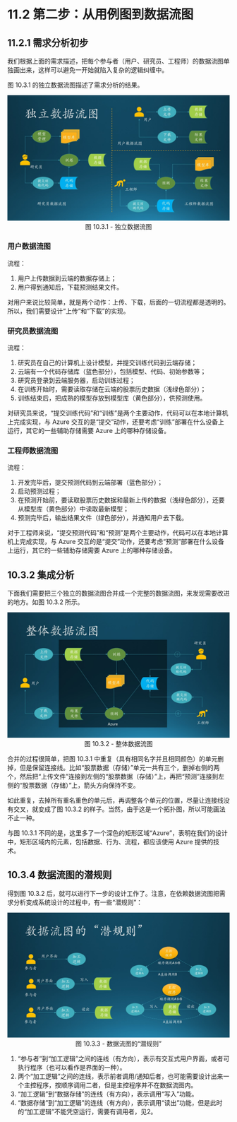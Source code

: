 # 11.2 第二步：从用例图到数据流图

## 11.2.1 需求分析初步

我们根据上面的需求描述，把每个参与者（用户、研究员、工程师）的数据流图单独画出来，这样可以避免一开始就陷入复杂的逻辑纠缠中。

图 10.3.1 的独立数据流图描述了需求分析的结果。

<div align="center">
<img src="Images/Slide6.JPG"/>
图 10.3.1 - 独立数据流图
</div>

### 用户数据流图

流程：

1. 用户上传数据到云端的数据存储上；
2. 用户得到通知后，下载预测结果文件。

对用户来说比较简单，就是两个动作：上传、下载，后面的一切流程都是透明的。所以，我们需要设计“上传”和“下载”的实现。

### 研究员数据流图

流程：

1. 研究员在自己的计算机上设计模型，并提交训练代码到云端存储；
2. 云端有一个代码存储库（蓝色部分），包括模型、代码、初始参数等；
3. 研究员登录到云端服务器，启动训练过程；
4. 在训练开始时，需要读取存储在云端的股票历史数据（浅绿色部分）；
5. 训练结束后，把成熟的模型存放到模型库（黄色部分），供预测使用。

对研究员来说，“提交训练代码”和“训练”是两个主要动作，代码可以在本地计算机上完成实现，与 Azure 交互的是“提交”动作，还要考虑“训练”部署在什么设备上运行，其它的一些辅助存储需要 Azure 上的哪种存储设备。

### 工程师数据流图

流程：

1. 开发完毕后，提交预测代码到云端部署（蓝色部分）；
2. 启动预测过程；
3. 在预测开始前，要读取股票历史数据和最新上传的数据（浅绿色部分），还要从模型库（黄色部分）中读取最新模型；
4. 预测完毕后，输出结果文件（绿色部分），并通知用户去下载。

对于工程师来说，“提交预测代码”和“预测”是两个主要动作，代码可以在本地计算机上完成实现，与 Azure 交互的是“提交”动作，还要考虑“预测”部署在什么设备上运行，其它的一些辅助存储需要 Azure 上的哪种存储设备。

## 10.3.2 集成分析

下面我们需要把三个独立的数据流图合并成一个完整的数据流图，来发现需要改进的地方。如图 10.3.2 所示。

<div align="center">
<img src="Images/Slide7.JPG"/>
图 10.3.2 - 整体数据流图
</div>

合并的过程很简单，把图 10.3.1 中重复（具有相同名字并且相同颜色）的单元删掉，但是保留连接线。比如“股票数据（存储）”单元一共有三个，删掉右侧的两个，然后把“上传文件”连接到左侧的“股票数据（存储）”上，再把“预测”连接到左侧的“股票数据（存储）”上，箭头方向保持不变。

如此重复，去掉所有重名重色的单元后，再调整各个单元的位置，尽量让连接线没有交叉，就变成了图 10.3.2 的样子。当然，由于这是一个拓扑图，所以可能画法不止一种。

与图 10.3.1 不同的是，这里多了一个深色的矩形区域“Azure”，表明在我们的设计中，矩形区域内的元素，包括数据、行为、流程，都应该使用 Azure 提供的技术。

## 10.3.4 数据流图的潜规则

得到图 10.3.2 后，就可以进行下一步的设计工作了。注意，在依赖数据流图把需求分析变成系统设计的过程中，有一些“潜规则”：

<div align="center">
<img src="Images/Slide8.JPG"/>
图 10.3.3 - 数据流图的“潜规则”
</div>

1. “参与者”到“加工逻辑”之间的连线（有方向），表示有交互式用户界面，或者可执行程序（也可以看作是界面的一种）。
2. 两个“加工逻辑”之间的连线，表示前者调用/通知后者，也可能需要设计出来一个主控程序，按顺序调用二者，但是主控程序并不在数据流图内。
3. “加工逻辑”到“数据存储”的连线（有方向），表示调用“写入”功能。
4. “数据存储”到“加工逻辑”的连线（有方向），表示调用“读出”功能，但是此时的“加工逻辑”不能凭空运行，需要有调用者，见2。
